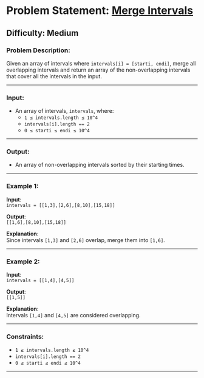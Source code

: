 # Problem Statement: [Merge Intervals](https://leetcode.com/problems/merge-intervals/description/)

## Difficulty: Medium

### Problem Description:

Given an array of intervals where `intervals[i] = [starti, endi]`, merge all overlapping intervals and return an array of the non-overlapping intervals that cover all the intervals in the input.

---

### Input:

- An array of intervals, `intervals`, where:
  - `1 ≤ intervals.length ≤ 10^4`
  - `intervals[i].length == 2`
  - `0 ≤ starti ≤ endi ≤ 10^4`

---

### Output:

- An array of non-overlapping intervals sorted by their starting times.

---

### Example 1:

**Input**:  
`intervals = [[1,3],[2,6],[8,10],[15,18]]`

**Output**:  
`[[1,6],[8,10],[15,18]]`

**Explanation**:  
Since intervals `[1,3]` and `[2,6]` overlap, merge them into `[1,6]`.

---

### Example 2:

**Input**:  
`intervals = [[1,4],[4,5]]`

**Output**:  
`[[1,5]]`

**Explanation**:  
Intervals `[1,4]` and `[4,5]` are considered overlapping.

---

### Constraints:

- `1 ≤ intervals.length ≤ 10^4`
- `intervals[i].length == 2`
- `0 ≤ starti ≤ endi ≤ 10^4`

---
